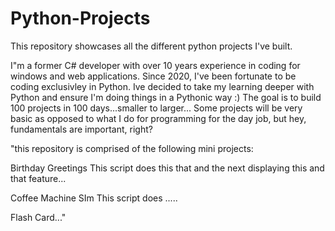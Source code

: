 # Python-Projects
This repository showcases all the different python projects I've built. 

I"m a former C# developer with over 10 years experience in coding for windows and web applications. 
Since 2020, I've been fortunate to be coding exclusivley in Python. Ive decided to take my learning deeper with Python and ensure I'm doing things in a Pythonic way :)
The goal is to build 100 projects in 100 days...smaller to larger...
Some projects will be very basic as opposed to what I do for programming for the day job, but hey, fundamentals are important, right? 


"this repository is comprised of the following mini projects:

Birthday Greetings 
This script does this that and the next displaying this and that feature...

Coffee Machine SIm 
This script does ..... 

Flash Card..."


